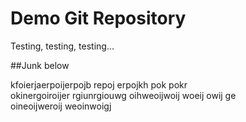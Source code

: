 # Demo Git Repository

Testing, testing, testing...

##Junk below

kfoierjaerpoijerpojb  repoj erpojkh pok pokr\
okinergoiroijer 
rgiunrgiouwg  oihweoijwoij  woeij owij ge\
oineoijweroij weoinwoigj